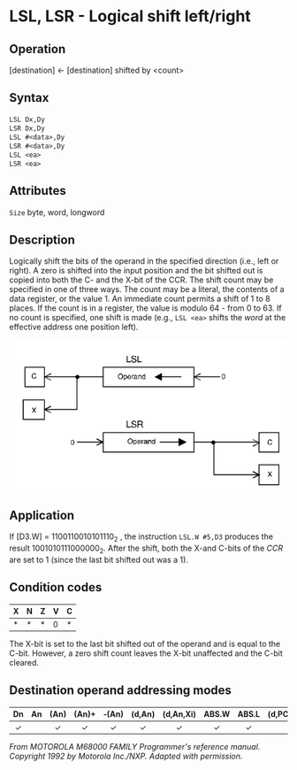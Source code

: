 # LSL, LSR - Logical shift left/right

## Operation
[destination] ← [destination] shifted by \<count\>

## Syntax
```assembly
LSL Dx,Dy
LSR Dx,Dy
LSL #<data>,Dy
LSR #<data>,Dy
LSL <ea>
LSR <ea>
```

## Attributes
`Size` byte, word, longword

## Description
Logically shift the bits of the operand in the specified direction (i.e., left or right). A zero is shifted into the input position and the bit shifted out is copied into both the C- and the X-bit of the CCR. The shift count may be specified in one of three ways. The count may be a literal, the contents of a data register, or the value 1. An immediate count permits a shift of 1 to 8 places. If the count is in a register, the value is modulo 64 - from 0 to 63. If no count is specified, one shift is made (e.g., `LSL <ea>` shifts the *word* at the effective address one position left).

![LSL LSR schema](lsl_lsr.png)

## Application
If [D3.W] = 1100110010101110<sub>2</sub> , the instruction `LSL.W #5,D3` produces the result 1001010111000000<sub>2</sub>. After the shift, both the X-and C-bits of the *CCR* are set to 1 (since the last bit shifted out was a 1).

## Condition codes
|X|N|Z|V|C|
|--|--|--|--|--|
|*|*|*|0|*|

The X-bit is set to the last bit shifted out of the operand and is equal to the C-bit. However, a zero shift count leaves the X-bit unaffected and the C-bit cleared.

## Destination operand addressing modes
|Dn|An|(An)|(An)+|&#x2011;(An)|(d,An)|(d,An,Xi)|ABS.W|ABS.L|(d,PC)|(d,PC,Xn)|imm|
|:-:|:-:|:-:|:-:|:-:|:-:|:-:|:-:|:-:|:-:|:-:|:-:|
|✓||✓|✓|✓|✓|✓|✓|✓||||

*From MOTOROLA M68000 FAMILY Programmer's reference manual. Copyright 1992 by Motorola Inc./NXP. Adapted with permission.*